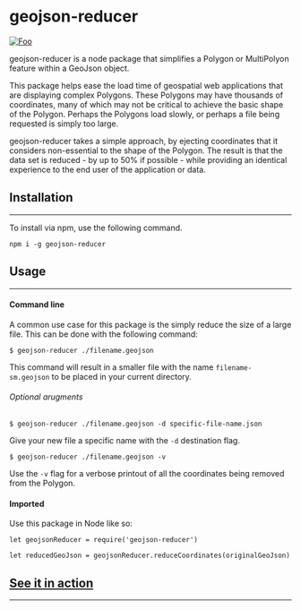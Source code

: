 # geojson-reducer


[![Foo](https://badge.fury.io/js/geojson-reducer.svg)](https://www.npmjs.com/package/geojson-reducer)


geojson-reducer is a node package that simplifies a Polygon or MultiPolyon feature within a GeoJson object.

This package helps ease the load time of geospatial web applications that are displaying complex Polygons. These Polygons may have thousands of coordinates, many of which may not be critical to achieve the basic shape of the Polygon. Perhaps the Polygons load slowly, or perhaps a file being requested is simply too large.

geojson-reducer takes a simple approach, by ejecting coordinates that it considers non-essential to the shape of the Polygon. The result is that the data set is reduced - by up to 50% if possible - while providing an identical experience to the end user of the application or data.

## Installation
---

To install via npm, use the following command.

```
npm i -g geojson-reducer
```

## Usage
---

#### Command line

A common use case for this package is the simply reduce the size of a large file. This can be done with the following command:

```
$ geojson-reducer ./filename.geojson
```

This command will result in a smaller file with the name `filename-sm.geojson` to be placed in your current directory.

###### Optional arugments

```
$ geojson-reducer ./filename.geojson -d specific-file-name.json
```

Give your new file a specific name with the `-d` destination flag.

```
$ geojson-reducer ./filename.geojson -v
```

Use the `-v` flag for a verbose printout of all the coordinates being removed from the Polygon.

#### Imported

Use this package in Node like so:

```
let geojsonReducer = require('geojson-reducer')

let reducedGeoJson = geojsonReducer.reduceCoordinates(originalGeoJson)

```

## [See it in action](https://adamvanlente.github.io/geojson/)
---
